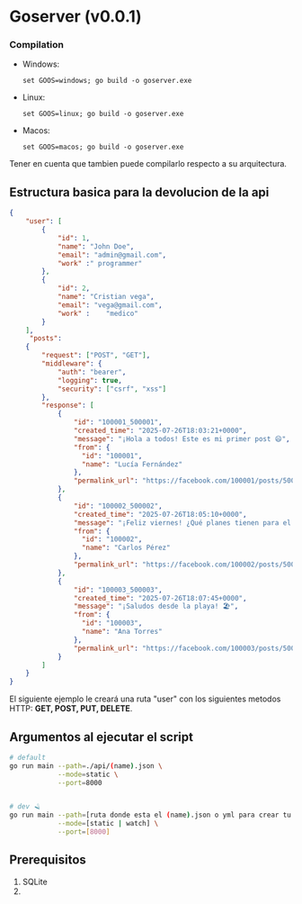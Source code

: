 # Goserver **(v0.0.1)**


### Compilation

- Windows:
    ```
    set GOOS=windows; go build -o goserver.exe
    ```
- Linux:
    ```
    set GOOS=linux; go build -o goserver.exe
    ```
- Macos:
    ```
    set GOOS=macos; go build -o goserver.exe
    ```

Tener en cuenta que tambien puede compilarlo respecto a su arquitectura.

## Estructura basica para la devolucion de la api 

```json
{
    "user": [
        {
            "id": 1,
            "name": "John Doe",
            "email": "admin@gmail.com",
            "work" :" programmer"
        },
        {
            "id": 2,
            "name": "Cristian vega",
            "email": "vega@gmail.com",
            "work" :    "medico"
        }
    ],
     "posts": 
    {
        "request": ["POST", "GET"],
        "middleware": {
            "auth": "bearer",
            "logging": true,
            "security": ["csrf", "xss"]
        },
        "response": [
            {
                "id": "100001_500001",
                "created_time": "2025-07-26T18:03:21+0000",
                "message": "¡Hola a todos! Este es mi primer post 😄",
                "from": {
                  "id": "100001",
                  "name": "Lucía Fernández"
                },
                "permalink_url": "https://facebook.com/100001/posts/500001"
            },
            {
                "id": "100002_500002",
                "created_time": "2025-07-26T18:05:10+0000",
                "message": "¡Feliz viernes! ¿Qué planes tienen para el fin de semana? 🎉",
                "from": {
                  "id": "100002",
                  "name": "Carlos Pérez"
                },
                "permalink_url": "https://facebook.com/100002/posts/500002"
            },
            {
                "id": "100003_500003",
                "created_time": "2025-07-26T18:07:45+0000",
                "message": "¡Saludos desde la playa! 🏖️",
                "from": {
                  "id": "100003",
                  "name": "Ana Torres"
                },
                "permalink_url": "https://facebook.com/100003/posts/500003"
            }
        ]
    }
}
```

El siguiente ejemplo le creará una ruta "user" con los siguientes metodos HTTP: **GET, POST, PUT, DELETE**. 


## Argumentos al ejecutar el script 
```bash
# default 
go run main --path=./api/(name).json \
            --mode=static \
            --port=8000


# dev 🪒
go run main --path=[ruta donde esta el (name).json o yml para crear tu api] \
            --mode=[static | watch] \
            --port=[8000]
```


## Prerequisitos

1. SQLite 
2. 